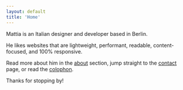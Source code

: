 ```yaml
---
layout: default
title: 'Home'
---
```


<p class="h2">
Mattia is an Italian designer and developer based in Berlin.
</p>

He likes websites that are lightweight, performant, readable, content-focused, and 100% responsive.

Read more about him in the [about](about "About page") section, jump straight to the [contact](contact "Contact page") page, or read the [colophon](colophon "Colophon page").

Thanks for stopping by!
